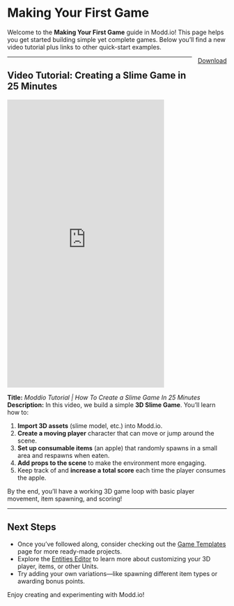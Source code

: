 # Making Your First Game

Welcome to the **Making Your First Game** guide in Modd.io! This page helps you get started building simple yet complete games. Below you’ll find a new video tutorial plus links to other quick-start examples.

<!-- This div floats the link to the right of the text block -->
<div style="float: right; margin: 0 0 1em 1em;">
  <a href="https://github.com/moddio/moddio-docs/tree/main/getting-started/first-game/assets/slime-game-assets.zip" title="Download" download>Download</a>

</div>


---

## Video Tutorial: Creating a Slime Game in 25 Minutes

<iframe
  width="360"
  height="660"
  src="https://www.youtube.com/embed/JKy78h1ibsQ"
  title="Moddio Tutorial | How To Create a Slime Game In 25 Minutes"
  frameborder="0"
  allowfullscreen>
</iframe>

**Title:** *Moddio Tutorial | How To Create a Slime Game In 25 Minutes*  
**Description:** In this video, we build a simple **3D Slime Game**. You’ll learn how to:

1. **Import 3D assets** (slime model, etc.) into Modd.io.  
2. **Create a moving player** character that can move or jump around the scene.  
3. **Set up consumable items** (an apple) that randomly spawns in a small area and respawns when eaten.  
4. **Add props to the scene** to make the environment more engaging.  
5. Keep track of and **increase a total score** each time the player consumes the apple.

By the end, you’ll have a working 3D game loop with basic player movement, item spawning, and scoring!

---

## Next Steps

- Once you’ve followed along, consider checking out the [Game Templates](getting-started/first-game/game-templates.md) page for more ready-made projects.  
- Explore the [Entities Editor](using-scripts/entity-types/entity-types.md) to learn more about customizing your 3D player, items, or other Units.  
- Try adding your own variations—like spawning different item types or awarding bonus points.

Enjoy creating and experimenting with Modd.io!
